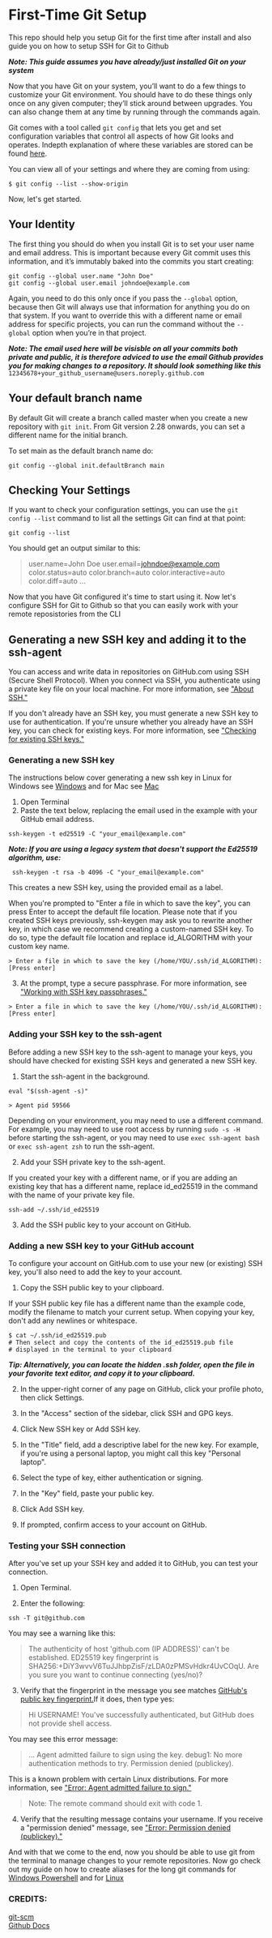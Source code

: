 # First-Time Git Setup

This repo should help you setup Git for the first time after install and also guide you on how to setup SSH for Git  to Github

***Note: This guide assumes you have already/just installed Git on your system***

Now that you have Git on your system, you’ll want to do a few things to customize your Git environment. You should have to do these things only once on any given computer; they’ll stick around between upgrades. You can also change them at any time by running through the commands again.

Git comes with a tool called `git config` that lets you get and set configuration variables that control all aspects of how Git looks and operates. Indepth explanation of where these variables are stored can be found [here](https://git-scm.com/book/en/v2/Getting-Started-First-Time-Git-Setup "git  configuration variables").

You can view all of your settings and where they are coming from using:

```
$ git config --list --show-origin
```

Now, let's get started.


## Your Identity

The first thing you should do when you install Git is to set your user name and email address. This is important because every Git commit uses this information, and it’s immutably baked into the commits you start creating:

```
git config --global user.name "John Doe"
git config --global user.email johndoe@example.com
```

Again, you need to do this only once if you pass the `--global` option, because then Git will always use that information for anything you do on that system. If you want to override this with a different name or email address for specific projects, you can run the command without the `--global` option when you’re in that project.

***Note: The email used here will be visisble on all your commits both private and public, it is therefore adviced to use the email Github provides you for making changes to a repository. It should look something like this*** `12345678+your_github_username@users.noreply.github.com`

## Your default branch name

By default Git will create a branch called master when you create a new repository with `git init`. From Git version 2.28 onwards, you can set a different name for the initial branch.

To set main as the default branch name do:

```
git config --global init.defaultBranch main
```

## Checking Your Settings

If you want to check your configuration settings, you can use the `git config --list` command to list all the settings Git can find at that point:

```
git config --list
```

You should get an output similar to this:

>user.name=John Doe
user.email=johndoe@example.com
color.status=auto
color.branch=auto
color.interactive=auto
color.diff=auto
...


Now that you have Git configured it's time to start using it. Now let's configure SSH for Git to Github so that you can easily work with your remote reposistories from the CLI

## Generating a new SSH key and adding it to the ssh-agent

You can access and write data in repositories on GitHub.com using SSH (Secure Shell Protocol). When you connect via SSH, you authenticate using a private key file on your local machine. For more information, see ["About SSH."](https://docs.github.com/en/authentication/connecting-to-github-with-ssh/about-ssh "Using the SSH protocol, you can connect and authenticate to remote servers and services. With SSH keys, you can connect to GitHub without supplying your username and personal access token at each visit. You can also use an SSH key to sign commits.")

If you don't already have an SSH key, you must generate a new SSH key to use for authentication. If you're unsure whether you already have an SSH key, you can check for existing keys. For more information, see  ["Checking for existing SSH keys."](https://docs.github.com/en/authentication/connecting-to-github-with-ssh/about-ssh "Before you generate an SSH key, you can check to see if you have any existing SSH keys.")

### Generating a new SSH key
The instructions below cover generating a new ssh key in Linux for Windows see [Windows](https://docs.github.com/en/authentication/connecting-to-github-with-ssh/generating-a-new-ssh-key-and-adding-it-to-the-ssh-agent?platform=windows "Generating ssh keys for Windows") and for Mac see [Mac](https://docs.github.com/en/authentication/connecting-to-github-with-ssh/generating-a-new-ssh-key-and-adding-it-to-the-ssh-agent?platform=mac "Generating ssh keys for Mac")

1. Open Terminal
2. Paste the text below, replacing the email used in the example with your GitHub email address.

```
ssh-keygen -t ed25519 -C "your_email@example.com"
```
***Note: If you are using a legacy system that doesn't support the Ed25519 algorithm, use:***
```
 ssh-keygen -t rsa -b 4096 -C "your_email@example.com"
```
This creates a new SSH key, using the provided email as a label.

When you're prompted to "Enter a file in which to save the key", you can press Enter to accept the default file location. Please note that if you created SSH keys previously, ssh-keygen may ask you to rewrite another key, in which case we recommend creating a custom-named SSH key. To do so, type the default file location and replace id_ALGORITHM with your custom key name.

`> Enter a file in which to save the key (/home/YOU/.ssh/id_ALGORITHM):[Press enter]`

3. At the prompt, type a secure passphrase. For more information, see ["Working with SSH key passphrases."](https://docs.github.com/en/authentication/connecting-to-github-with-ssh/working-with-ssh-key-passphrases "You can secure your SSH keys and configure an authentication agent so that you won't have to reenter your passphrase every time you use your SSH keys.")

`> Enter a file in which to save the key (/home/YOU/.ssh/id_ALGORITHM):[Press enter]`

### Adding your SSH key to the ssh-agent

Before adding a new SSH key to the ssh-agent to manage your keys, you should have checked for existing SSH keys and generated a new SSH key.

1. Start the ssh-agent in the background.

```
eval "$(ssh-agent -s)"
```
`> Agent pid 59566`

Depending on your environment, you may need to use a different command. For example, you may need to use root access by running `sudo -s -H` before starting the ssh-agent, or you may need to use `exec ssh-agent bash` or `exec ssh-agent zsh` to run the ssh-agent.

2. Add your SSH private key to the ssh-agent.

If you created your key with a different name, or if you are adding an existing key that has a different name, replace id_ed25519 in the command with the name of your private key file.
```
ssh-add ~/.ssh/id_ed25519
```

3. Add the SSH public key to your account on GitHub.

### Adding a new SSH key to your GitHub account

To configure your account on GitHub.com to use your new (or existing) SSH key, you'll also need to add the key to your account.

1. Copy the SSH public key to your clipboard.

If your SSH public key file has a different name than the example code, modify the filename to match your current setup. When copying your key, don't add any newlines or whitespace.

```
$ cat ~/.ssh/id_ed25519.pub
# Then select and copy the contents of the id_ed25519.pub file
# displayed in the terminal to your clipboard
```

***Tip: Alternatively, you can locate the hidden .ssh folder, open the file in your favorite text editor, and copy it to your clipboard.***

2. In the upper-right corner of any page on GitHub, click your profile photo, then click Settings.

3. In the "Access" section of the sidebar, click SSH and GPG keys.

4. Click New SSH key or Add SSH key.

5. In the "Title" field, add a descriptive label for the new key. For example, if you're using a personal laptop, you might call this key "Personal laptop".

6. Select the type of key, either authentication or signing.

7. In the "Key" field, paste your public key.

8. Click Add SSH key.

9. If prompted, confirm access to your account on GitHub.

### Testing your SSH connection

After you've set up your SSH key and added it to GitHub, you can test your connection.

1. Open Terminal.

2. Enter the following:

```
ssh -T git@github.com
```
You may see a warning like this:

> The authenticity of host 'github.com (IP ADDRESS)' can't be established.
> ED25519 key fingerprint is SHA256:+DiY3wvvV6TuJJhbpZisF/zLDA0zPMSvHdkr4UvCOqU.
> Are you sure you want to continue connecting (yes/no)?

3. Verify that the fingerprint in the message you see matches [GitHub's public key fingerprint.](https://docs.github.com/en/authentication/keeping-your-account-and-data-secure/githubs-ssh-key-fingerprints "GitHub's SSH key fingerprints, public key fingerprints can be used to validate a connection to a remote server.")If it does, then type yes:

> Hi USERNAME! You've successfully authenticated, but GitHub does not
> provide shell access.

You may see this error message:

>...
Agent admitted failure to sign using the key.
debug1: No more authentication methods to try.
Permission denied (publickey).

This is a known problem with certain Linux distributions. For more information, see  ["Error: Agent admitted failure to sign."](https://docs.github.com/en/authentication/troubleshooting-ssh/error-agent-admitted-failure-to-sign "In rare circumstances, connecting to GitHub via SSH on Linux produces the error 'Agent admitted failure to sign using the key' Follow these steps to resolve the problem.")

>Note: The remote command should exit with code 1.

4. Verify that the resulting message contains your username. If you receive a "permission denied" message, see ["Error: Permission denied (publickey)."](https://docs.github.com/en/authentication/troubleshooting-ssh/error-permission-denied-publickey "A 'Permission denied' error means that the server rejected your connection. There could be several reasons why, and the most common examples are explained below.")

And with that we come to the end, now you should be able to use git from the terminal to manage changes to your remote repositories.
Now go check out my guide on how to create aliases for the long git commands for [Windows Powershell](https://github.com/Mu-Gee/powershell_aliases_for_git "Setting Permanent Aliases for Windows PowerShell") and for [Linux](https://github.com/Mu-Gee/bash_aliases_for_git "Setting Permanent Aliases for Bash and Zsh Terminals")


### CREDITS:
[git-scm](https://git-scm.com/book/en/v2/Getting-Started-First-Time-Git-Setup "Getting Started - First-Time Git Setup") <br>
[Github Docs](https://docs.github.com/en/authentication/connecting-to-github-with-ssh/generating-a-new-ssh-key-and-adding-it-to-the-ssh-agent "Authentication/Connect with SSH/")